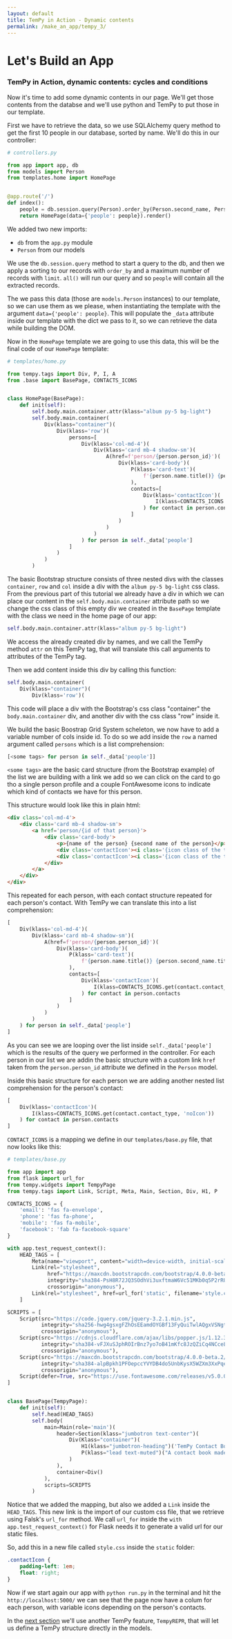 ```yaml
---
layout: default
title: TemPy in Action - Dynamic contents
permalink: /make_an_app/tempy_3/
---
```



# Let's Build an App

### TemPy in Action, dynamic contents: cycles and conditions

Now it's time to add some dynamic contents in our page. We'll get those contents from the databse and we'll use python and TemPy to put those in our template.

First we have to retrieve the data, so we use SQLAlchemy query method to get the first 10 people in our database, sorted by name. We'll do this in our controller:

```python
# controllers.py

from app import app, db
from models import Person
from templates.home import HomePage


@app.route('/')
def index():
    people = db.session.query(Person).order_by(Person.second_name, Person.name).limit(9).all()
    return HomePage(data={'people': people}).render()
```

We added two new imports:
 * `db` from the `app.py` module
 * `Person` from our models

We use the `db.session.query` method to start a query to the db, and then we apply a sorting to our records with `order_by` and a maximum number of records with `limit`. `all()` will run our query and so `people` will contain all the extracted records.

The we pass this data (those are `models.Person` instances) to our template, so we can use them as we please, when instantiating the template with the argument `data={'people': people}`.
This will populate the `_data` attribute inside our template with the dict we pass to it, so we can retrieve the data while building the DOM.

Now in the `HomePage` template we are going to use this data, this will be the final code of our `HomePage` template:

```python
# templates/home.py

from tempy.tags import Div, P, I, A
from .base import BasePage, CONTACTS_ICONS


class HomePage(BasePage):
    def init(self):
        self.body.main.container.attr(klass="album py-5 bg-light")
        self.body.main.container(
            Div(klass="container")(
                Div(klass='row')(
                    persons=[
                        Div(klass='col-md-4')(
                            Div(klass='card mb-4 shadow-sm')(
                                A(href=f'person/{person.person_id}')(
                                    Div(klass='card-body')(
                                        P(klass='card-text')(
                                            f'{person.name.title()} {person.second_name.title()}'
                                        ),
                                        contacts=[
                                            Div(klass='contactIcon')(
                                                I(klass=CONTACTS_ICONS.get(contact.contact_type, 'noIcon'))
                                            ) for contact in person.contacts
                                        ]
                                    )
                                )
                            )
                        ) for person in self._data['people']
                    ]
                )
            )
        )
```

The basic Bootstrap structure consists of three nested divs with the classes `container`, `row` and `col` inside a div with the `album py-5 bg-light` css class. From the previous part of this tutorial we already have a div in which we can place our content in the `self.body.main.container` attribute path so we change the css class of this empty div we created in the `BasePage` template with the class we need in the home page of our app:

```python
self.body.main.container.attr(klass="album py-5 bg-light")
```

We access the already created div by names, and we call the TemPy method `attr` on this TemPy tag, that will translate this call arguments to attributes of the TemPy tag.

Then we add content inside this div by calling this function:

```python
self.body.main.container(
    Div(klass="container")(
        Div(klass='row')(
```
This code will place a div with the Bootstrap's css class "container" the `body.main.container` div, and another div with the css class "row" inside it.

We build the basic Boostrap Grid System scheleton, we now have to add a variable number of cols inside id. To do so we add inside the `row` a named argument called `persons` which is a list comprehension:

```python
[<some tags> for person in self._data['people']]
```

`<some tags>` are the basic card structure (from the Bootstrap example) of the list we are building with a link we add so we can click on the card to go tho a single person profile and a couple FontAwesome icons to indicate which kind of contacts we have for this person.

This structure would look like this in plain html:

```html
<div class='col-md-4'>
    <div class='card mb-4 shadow-sm'>
        <a href='person/{id of that person}'>
            <div class='card-body'>
                <p>{name of the person} {second name of the person}</p>
                <div class='contactIcon'><i class='{icon class of the type of this contact}'></div>
                <div class='contactIcon'><i class='{icon class of the type of this contact}'></div>
            </div>
        </a>
    </div>
</div>
```

This repeated for each person, with each contact structure repeated for each person's contact. With TemPy we can translate this into a list comprehension:

```python
[
    Div(klass='col-md-4')(
        Div(klass='card mb-4 shadow-sm')(
            A(href=f'person/{person.person_id}')(
                Div(klass='card-body')(
                    P(klass='card-text')(
                        f'{person.name.title()} {person.second_name.title()}'
                    ),
                    contacts=[
                        Div(klass='contactIcon')(
                            I(klass=CONTACTS_ICONS.get(contact.contact_type, 'noIcon'))
                        ) for contact in person.contacts
                    ]
                )
            )
        )
    ) for person in self._data['people']
]
```

As you can see we are looping over the list inside `self._data['people']` which is the results of the query we performed in the controller. For each person in our list we are addin the basic structure with a custom link `href` taken from the `person.person_id` attribute we defined in the `Person` model.

Inside this basic structure for each person we are adding another nested list comprehension for the person's contact:

```python
[
    Div(klass='contactIcon')(
        I(klass=CONTACTS_ICONS.get(contact.contact_type, 'noIcon'))
    ) for contact in person.contacts
]
```

`CONTACT_ICONS` is a mapping we define in our `templates/base.py` file, that now looks like this:

```python
# templates/base.py

from app import app
from flask import url_for
from tempy.widgets import TempyPage
from tempy.tags import Link, Script, Meta, Main, Section, Div, H1, P

CONTACTS_ICONS = {
    'email': 'fas fa-envelope',
    'phone': 'fas fa-phone',
    'mobile': 'fas fa-mobile',
    'facebook': 'fab fa-facebook-square'
}

with app.test_request_context():
    HEAD_TAGS = [
        Meta(name="viewport", content="width=device-width, initial-scale=1, shrink-to-fit=no"),
        Link(rel="stylesheet",
             href="https://maxcdn.bootstrapcdn.com/bootstrap/4.0.0-beta.2/css/bootstrap.min.css",
             integrity="sha384-PsH8R72JQ3SOdhVi3uxftmaW6Vc51MKb0q5P2rRUpPvrszuE4W1povHYgTpBfshb",
             crossorigin="anonymous"),
        Link(rel="stylesheet", href=url_for('static', filename='style.css'), typ="text/css")
    ]

SCRIPTS = [
    Script(src="https://code.jquery.com/jquery-3.2.1.min.js",
           integrity="sha256-hwg4gsxgFZhOsEEamdOYGBf13FyQuiTwlAQgxVSNgt4=",
           crossorigin="anonymous"),
    Script(src="https://cdnjs.cloudflare.com/ajax/libs/popper.js/1.12.3/umd/popper.min.js",
           integrity="sha384-vFJXuSJphROIrBnz7yo7oB41mKfc8JzQZiCq4NCceLEaO4IHwicKwpJf9c9IpFgh",
           crossorigin="anonymous"),
    Script(src="https://maxcdn.bootstrapcdn.com/bootstrap/4.0.0-beta.2/js/bootstrap.min.js",
           integrity="sha384-alpBpkh1PFOepccYVYDB4do5UnbKysX5WZXm3XxPqe5iKTfUKjNkCk9SaVuEZflJ",
           crossorigin="anonymous"),
    Script(defer=True, src="https://use.fontawesome.com/releases/v5.0.0/js/all.js")
]


class BasePage(TempyPage):
    def init(self):
        self.head(HEAD_TAGS)
        self.body(
            main=Main(role='main')(
                header=Section(klass="jumbotron text-center")(
                    Div(Klass="container")(
                        H1(klass="jumbotron-heading")('TemPy Contact Book'),
                        P(klass="lead text-muted")("A contact book made with TemPy."),
                    )
                ),
                container=Div()
            ),
            scripts=SCRIPTS
        )
```

Notice that we added the mapping, but also we added a `Link` inside the `HEAD_TAGS`. This new link is the import of our custom css file, that we retrieve using Falsk's `url_for` method. We call `url_for` inside the `with app.test_request_context()` for Flask needs it to generate a valid url for our static files.

So, add this in a new file called `style.css` inside the `static` folder:

```css
.contactIcon {
    padding-left: 1em;
    float: right;
}
```

Now if we start again our app with `python run.py` in the terminal and hit the `http://localhost:5000/` we can see that the page now have a colum for each person, with variable icons depending on the person's contacts.

In the [next section](../tempy_4/) we'll use another TemPy feature, `TempyREPR`, that will let us define a TemPy structure directly in the models.
